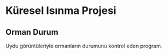 # Küresel Isınma Projesi
## Orman Durum
Uydu görüntüleriyle ormanların durumunu kontrol eden program.
